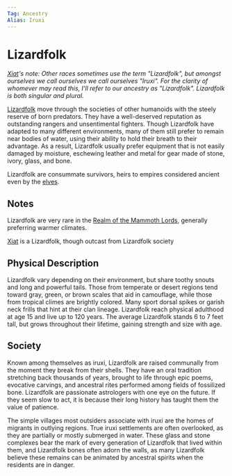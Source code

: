 ```yaml
---
Tag: Ancestry
Alias: Iruxi
---
```

# Lizardfolk
*[Xiat](questforthefrozenflame/docs/Backstory/Party-Members/Xiat.md)'s note: Other races sometimes use the term "Lizardfolk", but amongst ourselves we call ourselves  we call ourselves "Iruxi". For the clarity of whomever may read this, I'll refer to our ancestry as "Lizardfolk". Lizardfolk is both singular and plural.*

[Lizardfolk](https://2e.aonprd.com/Ancestries.aspx?ID=15) move through the societies of other humanoids with the steely reserve of born predators. They have a well-deserved reputation as outstanding rangers and unsentimental fighters. Though Lizardfolk have adapted to many different environments, many of them still prefer to remain near bodies of water, using their ability to hold their breath to their advantage. As a result, Lizardfolk usually prefer equipment that is not easily damaged by moisture, eschewing leather and metal for gear made of stone, ivory, glass, and bone.

Lizardfolk are consummate survivors, heirs to empires considered ancient even by the [elves](questforthefrozenflame/docs/Backstory/Notions/Races/Elf.md).

## Notes
Lizardfolk are very rare in the [Realm of the Mammoth Lords](questforthefrozenflame/docs/Backstory/Places/Realm-of-the-Mammoth-Lords.md), generally preferring warmer climates. 

[Xiat](questforthefrozenflame/docs/Backstory/Party-Members/Xiat.md) is a Lizardfolk, though outcast from Lizardfolk society

## Physical Description
Lizardfolk vary depending on their environment, but share toothy snouts and long and powerful tails. Those from temperate or desert regions tend toward gray, green, or brown scales that aid in camouflage, while those from tropical climes are brightly colored. Many sport dorsal spikes or garish neck frills that hint at their clan lineage. Lizardfolk reach physical adulthood at age 15 and live up to 120 years. The average Lizardfolk stands 6 to 7 feet tall, but grows throughout their lifetime, gaining strength and size with age.

## Society
Known among themselves as iruxi, Lizardfolk are raised communally from the moment they break from their shells. They have an oral tradition stretching back thousands of years, brought to life through epic poems, evocative carvings, and ancestral rites performed among fields of fossilized bone. Lizardfolk are passionate astrologers with one eye on the future. If they seem slow to act, it is because their long history has taught them the value of patience.  
  
The simple villages most outsiders associate with iruxi are the homes of migrants in outlying regions. True iruxi settlements are often overlooked, as they are partially or mostly submerged in water. These glass and stone complexes bear the mark of every generation of Lizardfolk that lived within them, and Lizardfolk bones often adorn the walls, as many Lizardfolk believe these remains can be animated by ancestral spirits when the residents are in danger.